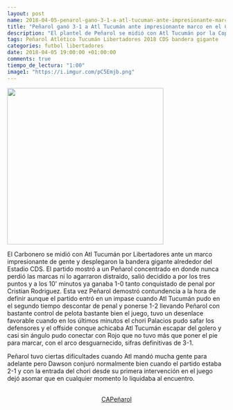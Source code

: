 ```yaml
---
layout: post
name: 2018-04-05-penarol-gano-3-1-a-atl-tucuman-ante-impresionante-marco-en-el-cds
title: "Peñarol ganó 3-1 a Atl Tucumán ante impresionante marco en el CDS"
description: "El plantel de Peñarol se midió con Atl Tucumán por la Copa Libertadores ante un marco espectacular de público en donde se desplegó la bandera gigante anoche en el CDS. Esta vez el carbonero mostró contundencia sobre el arco rival, venció claramente por un 3-1."
tags: Peñarol Atlético Tucumán Libertadores 2018 CDS bandera gigante
categories: futbol libertadores
date: 2018-04-05 19:00:00 +01:00:00
comments: true
tiempo_de_lectura: "1:00"
image1: "https://i.imgur.com/pC5Emjb.png"
---
```


<p>
<img src="https://i.imgur.com/pC5Emjb.png" width="360px" class="img left">

El Carbonero se midió con Atl Tucumán por Libertadores ante un marco impresionante de gente y desplegaron la bandera gigante alrededor del Estadio CDS. El partido mostró a un Peñarol concentrado en donde nunca perdió las marcas ni lo agarraron distraído, salió decidido a por los tres puntos y a los 10' minutos ya ganaba 1-0 tanto conquistado de penal por Cristian Rodriguez. Esta vez Peñarol demostró contundencia a la hora de definir aunque el partido entró en un impase cuando Atl Tucumán pudo en el segundo tiempo descontar de penal y ponerse 1-2 llevando Peñarol con bastante control de pelota bastante bien el juego, tuvo un desenlace favorable cuando en los últimos minutos el chori Palacios pudo safar los defensores y el offside conque achicaba Atl Tucumán escapar del golero y casi sin ángulo pudo conectar con Rojo que no tuvo más que poner el pie para marcar, con el arco desguarnecido, sifras definitivas de 3-1.

Peñarol tuvo ciertas dificultades cuando Atl mandó mucha gente para adelante pero Dawson conjuró normalmente bien cuando el partido estaba 2-1 y con la entrada del chori desde su primera intervención en el juego dejó asomar que en cualquier momento lo liquidaba al encuentro.
</p>

<br>

<center><a href="xn--capearol-g3a.cf" class="links">CAPeñarol</a></center>
